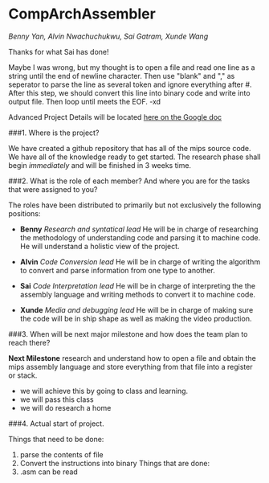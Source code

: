 # CompArchAssembler

*Benny Yan, Alvin Nwachuchukwu, Sai Gatram, Xunde Wang*

Thanks for what Sai has done!

Maybe I was wrong, but my thought is to open a file and read one line as a string until the end of newline character. Then use "blank" and "," as seperator to parse the line as several token and ignore everything after #. After this step, we should convert this line into binary code and write into output file. Then loop until meets the EOF.  -xd



Advanced Project Details will be located [here on the Google doc](https://docs.google.com/document/d/14C3ObCxACHOkzzUVnUQVJ0g9p5KEdeVf9oP8K0WGXJ4/edit)

###1. Where is the project?

We have created a github repository that has all of the mips source code. We have all of the knowledge ready to get started. The research phase shall begin *immediately* and will be finished in 3 weeks time.

###2. What is the role of each member? And where you are for the tasks that were assigned to you?

The roles have been distributed to primarily but not exclusively the following positions:

- **Benny** *Research and syntatical lead* He will be in charge of researching the methodology of understanding code and parsing it to machine code. He will understand a holistic view of the project.

- **Alvin** *Code Conversion lead* He will be in charge of writing the algorithm to convert and parse information from one type to another.

- **Sai** *Code Interpretation lead* He will be in charge of interpreting the the assembly language and writing methods to convert it to machine code.

- **Xunde** *Media and debugging lead* He will be in charge of making sure the code will be in ship shape as well as making the video production. 

###3. When will be next major milestone and how does the team plan to reach there?

  **Next Milestone** research and understand how to open a file and obtain the mips assembly language and store everything from that file into a register or stack.
  - we will achieve this by going to class and learning.
   - we will pass this class
  - we will do research a home
  
###4. Actual start of project.

Things that need to be done: 
  1) parse the contents of file
  2) Convert the instructions into binary
Things that are done:
  1) .asm can be read 


